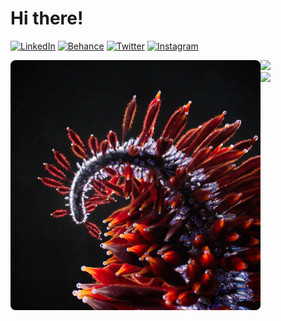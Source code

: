 # Hi there!

<p align="left">
<a href="https://www.linkedin.com/in/valentin-beaumont">
<img src="https://img.shields.io/badge/-LinkedIn-0A66C2?style=for-the-badge&logo=linkedin" alt="LinkedIn"/></a> 
<a href="https://www.behance.net/el1ven">
<img src="https://img.shields.io/badge/-Behance-313131?style=for-the-badge&logo=behance" alt="Behance"/></a> 
<a href="https://twitter.com/valentinbeaumon">
<img src="https://img.shields.io/badge/-Twitter-E1E8ED?style=for-the-badge&logo=twitter" alt="Twitter"/></a> 
  <a href="https://www.instagram.com/val.beaumontart/">
<img src="https://img.shields.io/badge/-Instagram-85255b?style=for-the-badge&logo=instagram" alt="Instagram"/></a> 

<p align="center">
<img src="https://github.com/healkeiser/healkeiser/blob/main/header.png" width="400" alt="Analysis Blossom" align="left"/>
</p>

![](https://github-readme-stats.vercel.app/api?username=healkeiser&theme=dark&hide_border=true&include_all_commits=false&count_private=false)<br/>
![](https://github-readme-streak-stats.herokuapp.com/?user=healkeiser&theme=dark&hide_border=true)<br/>
